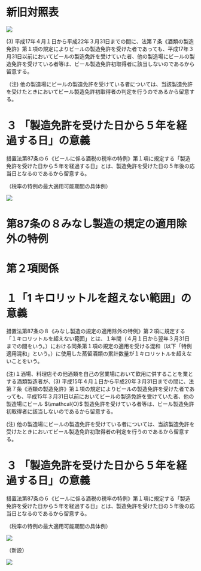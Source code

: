 # 新旧対照表

![](https://www.nta.go.jp/tmp/e16902b9-fddd-487f-8a72-235c8f630339/images/6fbd5b4e7cc5a5e18329da84537e5acc00ee38264a089a09276c6c4c843f48a2.jpg)

(3) 平成17年４月１日から平成22年３月31日までの間に、法第７条《酒類の製造免許》第１項の規定によりビールの製造免許を受けた者であっても、平成17年３月31日以前においてビールの製造免許を受けていた者、他の製造場にビールの製造免許を受けている者等は、ビール製造免許初取得者に該当しないのであるから留意する。

（注) 他の製造場にビールの製造免許を受けている者については、当該製造免許を受けたときにおいてビール製造免許初取得者の判定を行うのであるから留意する。

# ３ 「製造免許を受けた日から５年を経過する日」の意義

措置法第87条の６《ビールに係る酒税の税率の特例》第１項に規定する「製造免許を受けた日から５年を経過する日」とは、製造免許を受けた日の５年後の応当日となるのであるから留意する。

（税率の特例の最大適用可能期間の具体例）

![](https://www.nta.go.jp/tmp/e16902b9-fddd-487f-8a72-235c8f630339/images/1e2c241c1fc4d651ecd749299a9d468397b8c40250fef793bcff42899d4cbf98.jpg)

# 第87条の８みなし製造の規定の適用除外の特例

# 第２項関係

# １「1 キロリットルを超えない範囲」の意義

措置法第87条の８《みなし製造の規定の適用除外の特例》第２項に規定する「１キロリットルを超えない範囲」とは、１年間（４月１日から翌年３月31日までの間をいう。）における同条第１項の規定の適用を受ける混和（以下「特例適用混和」という。）に使用した蒸留酒類の累計数量が１キロリットルを超えないことをいう。

(注)１酒場、料理店その他酒類を自己の営業場において飲用に供することを業とする酒類製造者が、(3) 平成15年４月１日から平成20年３月31日までの間に、法第７条《酒類の製造免許》第１項の規定によりビールの製造免許を受けた者であっても、平成15年３月31日以前においてビールの製造免許を受けていた者、他の製造場にビール $\\mathcal{O}$ 製造免許を受けている者等は、ビール製造免許初取得者に該当しないのであるから留意する。

(注) 他の製造場にビールの製造免許を受けている者については、当該製造免許を受けたときにおいてビール製造免許初取得者の判定を行うのであるから留意する。

# ３ 「製造免許を受けた日から５年を経過する日」の意義

措置法第87条の６《ビールに係る酒税の税率の特例》第１項に規定する「製造免許を受けた日から５年を経過する日」とは、製造免許を受けた日の５年後の応当日となるのであるから留意する。

（税率の特例の最大適用可能期間の具体例）

![](https://www.nta.go.jp/tmp/e16902b9-fddd-487f-8a72-235c8f630339/images/b19cd810bf62b4537b9679bedb37fe43e7eba258c145c943b72c2c53289c6d77.jpg)

（新設）

![](https://www.nta.go.jp/tmp/e16902b9-fddd-487f-8a72-235c8f630339/images/c5dd247cf8d2427ef2d08c8a9f6329602d7b7ccb7c2cf96b20b4e62177242199.jpg)